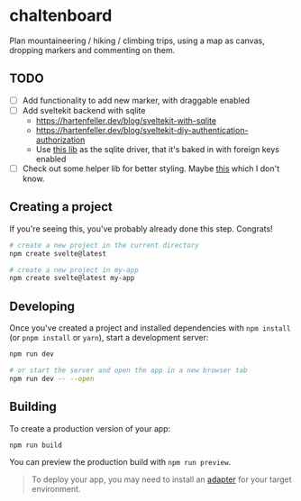 # chaltenboard

Plan mountaineering / hiking / climbing trips, using a map as canvas, dropping markers and commenting on them.

## TODO

- [ ] Add functionality to add new marker, with draggable enabled
- [ ] Add sveltekit backend with sqlite
    - https://hartenfeller.dev/blog/sveltekit-with-sqlite
    - https://hartenfeller.dev/blog/sveltekit-diy-authentication-authorization
    - Use [this lib](https://github.com/WiseLibs/better-sqlite3) as the sqlite driver, that it's baked in with foreign keys enabled
- [ ] Check out some helper lib for better styling. Maybe [this](https://bulma.io/) which I don't know.

## Creating a project

If you're seeing this, you've probably already done this step. Congrats!

```bash
# create a new project in the current directory
npm create svelte@latest

# create a new project in my-app
npm create svelte@latest my-app
```

## Developing

Once you've created a project and installed dependencies with `npm install` (or `pnpm install` or `yarn`), start a development server:

```bash
npm run dev

# or start the server and open the app in a new browser tab
npm run dev -- --open
```

## Building

To create a production version of your app:

```bash
npm run build
```

You can preview the production build with `npm run preview`.

> To deploy your app, you may need to install an [adapter](https://kit.svelte.dev/docs/adapters) for your target environment.
